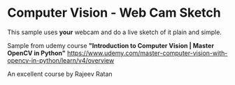 # Computer Vision - Web Cam Sketch

This sample uses **your** webcam and do a live sketch of it plain and simple.

Sample from udemy course **"Introduction to Computer Vision | Master OpenCV in Python"** 
https://www.udemy.com/master-computer-vision-with-opencv-in-python/learn/v4/overview

An excellent course by Rajeev Ratan



